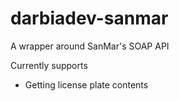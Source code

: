 # darbiadev-sanmar

A wrapper around SanMar's SOAP API

Currently supports
- Getting license plate contents
